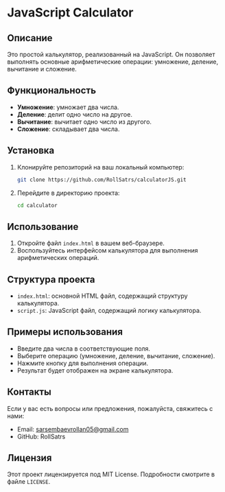 # JavaScript Calculator

## Описание
Это простой калькулятор, реализованный на JavaScript. Он позволяет выполнять основные арифметические операции: умножение, деление, вычитание и сложение.

## Функциональность
- **Умножение**: умножает два числа.
- **Деление**: делит одно число на другое.
- **Вычитание**: вычитает одно число из другого.
- **Сложение**: складывает два числа.

## Установка
1. Клонируйте репозиторий на ваш локальный компьютер:
    ```bash
    git clone https://github.com/RollSatrs/calculatorJS.git
    ```
2. Перейдите в директорию проекта:
    ```bash
    cd calculator
    ```

## Использование
1. Откройте файл `index.html` в вашем веб-браузере.
2. Воспользуйтесь интерфейсом калькулятора для выполнения арифметических операций.

## Структура проекта
- `index.html`: основной HTML файл, содержащий структуру калькулятора.
- `script.js`: JavaScript файл, содержащий логику калькулятора.

## Примеры использования
- Введите два числа в соответствующие поля.
- Выберите операцию (умножение, деление, вычитание, сложение).
- Нажмите кнопку для выполнения операции.
- Результат будет отображен на экране калькулятора.

## Контакты
Если у вас есть вопросы или предложения, пожалуйста, свяжитесь с нами:
- Email: sarsembaevrollan05@gmail.com
- GitHub: RollSatrs

## Лицензия
Этот проект лицензируется под MIT License. Подробности смотрите в файле `LICENSE`.

